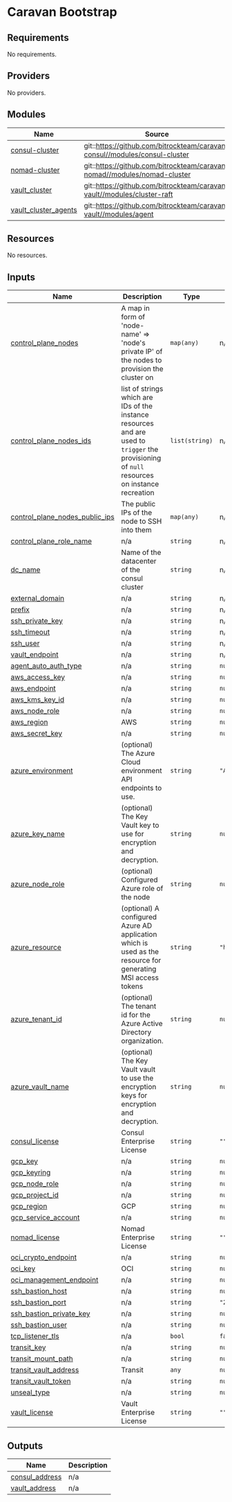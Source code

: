 # Caravan Bootstrap

<!-- BEGINNING OF PRE-COMMIT-TERRAFORM DOCS HOOK -->
## Requirements

No requirements.

## Providers

No providers.

## Modules

| Name | Source | Version |
|------|--------|---------|
| <a name="module_consul-cluster"></a> [consul-cluster](#module\_consul-cluster) | git::https://github.com/bitrockteam/caravan-consul//modules/consul-cluster | refs/tags/v0.1.11 |
| <a name="module_nomad-cluster"></a> [nomad-cluster](#module\_nomad-cluster) | git::https://github.com/bitrockteam/caravan-nomad//modules/nomad-cluster | refs/tags/v0.1.10 |
| <a name="module_vault_cluster"></a> [vault\_cluster](#module\_vault\_cluster) | git::https://github.com/bitrockteam/caravan-vault//modules/cluster-raft | refs/tags/v0.3.17 |
| <a name="module_vault_cluster_agents"></a> [vault\_cluster\_agents](#module\_vault\_cluster\_agents) | git::https://github.com/bitrockteam/caravan-vault//modules/agent | refs/tags/v0.3.16 |

## Resources

No resources.

## Inputs

| Name | Description | Type | Default | Required |
|------|-------------|------|---------|:--------:|
| <a name="input_control_plane_nodes"></a> [control\_plane\_nodes](#input\_control\_plane\_nodes) | A map in form of 'node-name' => 'node's private IP' of the nodes to provision the cluster on | `map(any)` | n/a | yes |
| <a name="input_control_plane_nodes_ids"></a> [control\_plane\_nodes\_ids](#input\_control\_plane\_nodes\_ids) | list of strings which are IDs of the instance resources and are used to `trigger` the provisioning of `null` resources on instance recreation | `list(string)` | n/a | yes |
| <a name="input_control_plane_nodes_public_ips"></a> [control\_plane\_nodes\_public\_ips](#input\_control\_plane\_nodes\_public\_ips) | The public IPs of the node to SSH into them | `map(any)` | n/a | yes |
| <a name="input_control_plane_role_name"></a> [control\_plane\_role\_name](#input\_control\_plane\_role\_name) | n/a | `string` | n/a | yes |
| <a name="input_dc_name"></a> [dc\_name](#input\_dc\_name) | Name of the datacenter of the consul cluster | `string` | n/a | yes |
| <a name="input_external_domain"></a> [external\_domain](#input\_external\_domain) | n/a | `string` | n/a | yes |
| <a name="input_prefix"></a> [prefix](#input\_prefix) | n/a | `string` | n/a | yes |
| <a name="input_ssh_private_key"></a> [ssh\_private\_key](#input\_ssh\_private\_key) | n/a | `string` | n/a | yes |
| <a name="input_ssh_timeout"></a> [ssh\_timeout](#input\_ssh\_timeout) | n/a | `string` | n/a | yes |
| <a name="input_ssh_user"></a> [ssh\_user](#input\_ssh\_user) | n/a | `string` | n/a | yes |
| <a name="input_vault_endpoint"></a> [vault\_endpoint](#input\_vault\_endpoint) | n/a | `string` | n/a | yes |
| <a name="input_agent_auto_auth_type"></a> [agent\_auto\_auth\_type](#input\_agent\_auto\_auth\_type) | n/a | `string` | `null` | no |
| <a name="input_aws_access_key"></a> [aws\_access\_key](#input\_aws\_access\_key) | n/a | `string` | `null` | no |
| <a name="input_aws_endpoint"></a> [aws\_endpoint](#input\_aws\_endpoint) | n/a | `string` | `null` | no |
| <a name="input_aws_kms_key_id"></a> [aws\_kms\_key\_id](#input\_aws\_kms\_key\_id) | n/a | `string` | `null` | no |
| <a name="input_aws_node_role"></a> [aws\_node\_role](#input\_aws\_node\_role) | n/a | `string` | `null` | no |
| <a name="input_aws_region"></a> [aws\_region](#input\_aws\_region) | AWS | `string` | `null` | no |
| <a name="input_aws_secret_key"></a> [aws\_secret\_key](#input\_aws\_secret\_key) | n/a | `string` | `null` | no |
| <a name="input_azure_environment"></a> [azure\_environment](#input\_azure\_environment) | (optional) The Azure Cloud environment API endpoints to use. | `string` | `"AZUREPUBLICCLOUD"` | no |
| <a name="input_azure_key_name"></a> [azure\_key\_name](#input\_azure\_key\_name) | (optional) The Key Vault key to use for encryption and decryption. | `string` | `null` | no |
| <a name="input_azure_node_role"></a> [azure\_node\_role](#input\_azure\_node\_role) | (optional) Configured Azure role of the node | `string` | `null` | no |
| <a name="input_azure_resource"></a> [azure\_resource](#input\_azure\_resource) | (optional) A configured Azure AD application which is used as the resource for generating MSI access tokens | `string` | `"https://management.azure.com/"` | no |
| <a name="input_azure_tenant_id"></a> [azure\_tenant\_id](#input\_azure\_tenant\_id) | (optional) The tenant id for the Azure Active Directory organization. | `string` | `null` | no |
| <a name="input_azure_vault_name"></a> [azure\_vault\_name](#input\_azure\_vault\_name) | (optional) The Key Vault vault to use the encryption keys for encryption and decryption. | `string` | `null` | no |
| <a name="input_consul_license"></a> [consul\_license](#input\_consul\_license) | Consul Enterprise License | `string` | `""` | no |
| <a name="input_gcp_key"></a> [gcp\_key](#input\_gcp\_key) | n/a | `string` | `null` | no |
| <a name="input_gcp_keyring"></a> [gcp\_keyring](#input\_gcp\_keyring) | n/a | `string` | `null` | no |
| <a name="input_gcp_node_role"></a> [gcp\_node\_role](#input\_gcp\_node\_role) | n/a | `string` | `null` | no |
| <a name="input_gcp_project_id"></a> [gcp\_project\_id](#input\_gcp\_project\_id) | n/a | `string` | `null` | no |
| <a name="input_gcp_region"></a> [gcp\_region](#input\_gcp\_region) | GCP | `string` | `null` | no |
| <a name="input_gcp_service_account"></a> [gcp\_service\_account](#input\_gcp\_service\_account) | n/a | `string` | `null` | no |
| <a name="input_nomad_license"></a> [nomad\_license](#input\_nomad\_license) | Nomad Enterprise License | `string` | `""` | no |
| <a name="input_oci_crypto_endpoint"></a> [oci\_crypto\_endpoint](#input\_oci\_crypto\_endpoint) | n/a | `string` | `null` | no |
| <a name="input_oci_key"></a> [oci\_key](#input\_oci\_key) | OCI | `string` | `null` | no |
| <a name="input_oci_management_endpoint"></a> [oci\_management\_endpoint](#input\_oci\_management\_endpoint) | n/a | `string` | `null` | no |
| <a name="input_ssh_bastion_host"></a> [ssh\_bastion\_host](#input\_ssh\_bastion\_host) | n/a | `string` | `null` | no |
| <a name="input_ssh_bastion_port"></a> [ssh\_bastion\_port](#input\_ssh\_bastion\_port) | n/a | `string` | `"22"` | no |
| <a name="input_ssh_bastion_private_key"></a> [ssh\_bastion\_private\_key](#input\_ssh\_bastion\_private\_key) | n/a | `string` | `null` | no |
| <a name="input_ssh_bastion_user"></a> [ssh\_bastion\_user](#input\_ssh\_bastion\_user) | n/a | `string` | `null` | no |
| <a name="input_tcp_listener_tls"></a> [tcp\_listener\_tls](#input\_tcp\_listener\_tls) | n/a | `bool` | `false` | no |
| <a name="input_transit_key"></a> [transit\_key](#input\_transit\_key) | n/a | `string` | `null` | no |
| <a name="input_transit_mount_path"></a> [transit\_mount\_path](#input\_transit\_mount\_path) | n/a | `string` | `null` | no |
| <a name="input_transit_vault_address"></a> [transit\_vault\_address](#input\_transit\_vault\_address) | Transit | `any` | `null` | no |
| <a name="input_transit_vault_token"></a> [transit\_vault\_token](#input\_transit\_vault\_token) | n/a | `string` | `null` | no |
| <a name="input_unseal_type"></a> [unseal\_type](#input\_unseal\_type) | n/a | `string` | `null` | no |
| <a name="input_vault_license"></a> [vault\_license](#input\_vault\_license) | Vault Enterprise License | `string` | `""` | no |

## Outputs

| Name | Description |
|------|-------------|
| <a name="output_consul_address"></a> [consul\_address](#output\_consul\_address) | n/a |
| <a name="output_vault_address"></a> [vault\_address](#output\_vault\_address) | n/a |
<!-- END OF PRE-COMMIT-TERRAFORM DOCS HOOK -->
